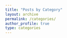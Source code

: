 ```yaml
---
title: "Posts by Category"
layout: archive
permalink: /categories/
author_profile: true
type: categories
---
```


